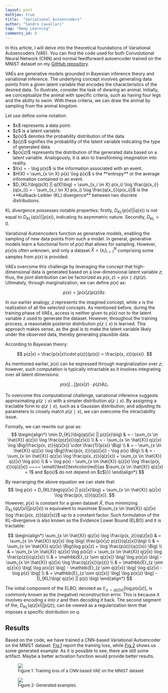```yaml
---
layout: post
mathjax: true
title:  "Variational Autoencoders"
author: "Sandro Cavallari"
tag: "Deep Learning"
comments_id: 9
---
```


In this article, I will delve into the theoretical foundations of Variational Autoencoders (VAE). You can find the code used for both Convolutional Neural Network (CNN) and normal feedforward autoencoder trained on the MNIST dataset on my [GitHub repository](https://github.com/andompesta/variational-autoencoder/tree/master).


VAEs are generative models grounded in Bayesian inference theory and variational inference. The underlying concept involves generating data points from a given latent variable that encodes the characteristics of the desired data. To illustrate, consider the task of dwaring an animal. Initially, we conceptualize the animal with specific criteria, such as having four legs and the ability to swim. With these criteria, we can draw the animal by sampling from the animal kingdom.

Let use define some notation:
<ul>
    <li>$x$ represents a data point.</li>
    <li>$z$ is a latent variable.</li>
    <li>$p(x)$ denotes the probability distribution of the data.</li>
    <li>$p(z)$ signifies the probability of the latent variable indicating the type of generated data.</li>
    <li>$p(x|z)$ represents the distribution of the generated data based on a latent variable. Analogously, it is akin to transforming imagination into reality.</li>
    <li>$I(x) = - \log p(x)$ is the information associated with an event.</li>
    <li>$H(X) = \sum_{x \in X} p(x) \log p(x)$ s the **entropy** or the average information contained in an event.</li>
    <li>$D_{KL}\big(p(X) || q(X)\big) = \sum_{x_i \in X} p(x_i) \log \frac{p(x_i)}{q(x_i)} = - \sum_{x_i \in X} p(x_i) \log \frac{q(x_i)}{p(x_i)}$ is the **Kullback-Leibler (KL) divergence** between two discrete distributions.</li>
</ul>

KL divergence possesses notable properties: firstly, $D_{KL}\big(p(x) || q(x)\big)$ is not equal to $D_{KL}\big(q(x) || p(x)\big)$, indicating its asymmetric nature. Secondly, $D_{KL} > 0$.


Variational Autoencoders function as generative models, enabling the sampling of new data points from such a model.
In general, generative models learn a functional form of $p(x)$ that allows for sampling.
However, $p(x)$is often unknown, and only a dataset $\hat{X} = (x_i)^N_{i=1}$ comprising some samples from $p(x)$ is provided.

VAEs overcome this challenge by leveraging the concept that high-dimensional data is generated based on a low-dimensional latent variable $z$; thus, the joint distribution can be factorized as $p(x,z)=p(x∣z)p(z)$.
Ultimately, through marginalization, we can define $p(x)$ as:

$$ 
p(x) = \int p(x|z) p(z) \partial z.
$$

In our earlier analogy, $z$ represents the imagined concept, while $x$ is the realization of all the selected concepts.
As mentioned before, during the training phase of VAEs, access is neither given to $p(x)$ nor to the latent variable $z$ used to generate the dataset.
However, throughout the training process, a reasonable posterior distribution $p(z∣x)$ is learned.
This approach makes sense, as the goal is to make the latent variable likely under the observed data, thereby generating plausible data.
 
According to Bayesian theory:

$$
p(z|x) = \frac{p(x|z)\cdot p(z)}{p(x)} = \frac{p(x, z)}{p(x)}.
$$

As mentioned earlier, $p(x)$ can be expressed through marginalization over $z$; however, such computation is typically intractable as it involves integrating over all latent dimensions:

$$
p(x) \int ... \int \int p(x|z)\cdot p(z) \partial z_i.
$$

To overcome this computational challenge, variational inference suggests approximating $p(z∣x)$ with a simpler distribution $q(z∣x)$. By assigning a tractable form to $q(z∣x)$, such as a Gaussian distribution, and adjusting its parameters to closely match $p(z∣x)$, we can overcome the intractability issue.

Formally, we can rewrite our goal as:
$$
\begin{align*}
\min D_{KL}\big(q(z|x) || p(z|x)\big) & = - \sum_{x \in \hat{X}} q(z|x) \log \frac{p(z|x)}{q(z|x)}  \\
& = - \sum_{x \in \hat{X}} q(z|x) \log \Big(\frac{p(x, z)}{q(z|x)}  \cdot \frac{1}{p(x)} \Big) \\
& = - \sum_{x \in \hat{X}} q(z|x) \log \Big(\frac{p(x, z)}{q(z|x)}  - \log p(x) \Big)  \\
& = - \sum_{x \in \hat{X}} q(z|x) \log \frac{p(x, z)}{q(z|x)} + \sum_{x \in \hat{X}} q(z|x) \log p(x) \\
& = \log p(x) - \sum_{x \in \hat{X}} q(z|x) \log \frac{p(x, z)}{q(z|x)} ~~~~ \small{\text{\textcolor{red}{as $\sum_{x \in \hat{X}} q(z|x) = 1$ and $p(x)$ do not depend on $z$}}}
\end{align*}
$$

By rearranging the above equation we can state that:
$$
\log p(x) = D_{KL}\big(q(z|x) || p(z|x)\big) + \sum_{x \in \hat{X}} q(z|x) \log \frac{p(x, z)}{q(z|x)}.
$$
However, $p(x)$ is constant for a given dataset $\hat{X}$, thus minimizing $D_{KL}\big(q(z|x) || p(z|x)\big)$ is equivalent to maximise $\sum_{x \in \hat{X}} q(z|x) \log \frac{p(x, z)}{q(z|x)}$ up to a constant factor. Such formulation of the KL-divergenve is also known as the Evidence Lower Bound (ELBO) and it is tractable:

$$
\begin{align*}
\sum_{x \in \hat{X}} q(z|x) \log \frac{p(x, z)}{q(z|x)} & = \sum_{x \in \hat{X}} q(z|x) \log \big( \frac{p(x|z) p(z)}{q(z|x)}\big)  \\
& = \sum_{x \in \hat{X}} q(z|x) \Big(\log p(x|z) + \log \frac{p(z)}{q(z|x)} \Big)  \\
& = \sum_{x \in \hat{X}} q(z|x) \log p(x|z) + \sum_{x \in \hat{X}} q(z|x) \log \frac{p(z)}{q(z|x)} \\
& = \mathbb{E}_{z \sim q(z|x)} \big[ \log p(x|z) \big] - \sum_{x \in \hat{X}} q(z|x) \log \frac{q(z|x)}{p(z)} \\
& = \mathbb{E}_{z \sim q(z|x)} \big[ \log p(x|z) \big] - \mathbb{E}_{z \sim q(z|x)} \big[ \log q(z|x) - \log p(z) \big] \\
& = \mathbb{E}_{z \sim q(z|x)} \big[ \log p(x|z) \big] - D_{KL}\big( q(z|x) || p(z) \big)
\end{align*}
$$

The initial component of the ELBO, denoted as $\mathbb{E}_{z \sim q(z|x)} \big[ \log p(x|z) \big]$, is commonly known as the (negative) reconstruction error. This is because it involves encoding $x$ into $z$ and then decoding it back. The second segment of the, $D_{KL}\big( q(z|x) || p(z) \big)$, can be viewed as a regularization term that imposes a specific distribution on $q$.

## Results
Based on the code, we have trained a CNN-based Variational Autoencoder on the MNIST dataset.
[Fig.1](#fig:loss) report the training loss, while [Fig.2](#fig:new-example) shows us some generated example.
As it is possible to see, there are still some artifact. Maybe a better activation function would provide better results.

<figure>
    <img src="{{site.baseurl}}/assets/img/vea/loss.png" style="max-width: 90%">
    <figcaption style="font-size:small;">
        Figure 1: Training loss of a CNN based VAE on the MNIST dataset.
    </figcaption>
</figure>

<figure>
    <img src="{{site.baseurl}}/assets/img/vea/cnn_variational_autoencoder_pred.png" style="max-width: 90%">
    <figcaption style="font-size:small;">
        Figure 2: Generated examples.
    </figcaption>
</figure>
